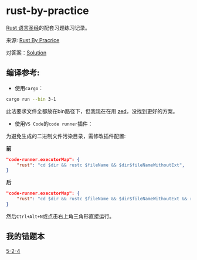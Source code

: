 # rust-by-practice
[Rust 语言圣经](https://course.rs/about-book.html)的配套习题练习记录。

来源: [Rust By Pracrice](https://practice-zh.course.rs/why-exercise.html)

对答案：[Solution](https://github.com/sunface/rust-by-practice/tree/master/solutions)

## 编译参考:
- 使用`cargo`：
```bash
cargo run --bin 3-1
```
此法要求文件全都放在bin路径下，但我现在在用 [zed](https://github.com/zed-industries/zed)，没找到更好的方案。
- 使用`VS Code`的`code runner`插件：

为避免生成的二进制文件污染目录，需修改插件配置:

**前**
```json
"code-runner.executorMap": {
    "rust": "cd $dir && rustc $fileName && $dir$fileNameWithoutExt",
}
```
**后**
```json
"code-runner.executorMap": {
    "rust": "cd $dir && rustc $fileName && $dir$fileNameWithoutExt && rm $dir$fileNameWithoutExt",
}
```
然后`Ctrl+Alt+N`或点击右上角三角形直接运行。

## 我的错题本
[5-2-4](src/bin/5-2-4.rs)

